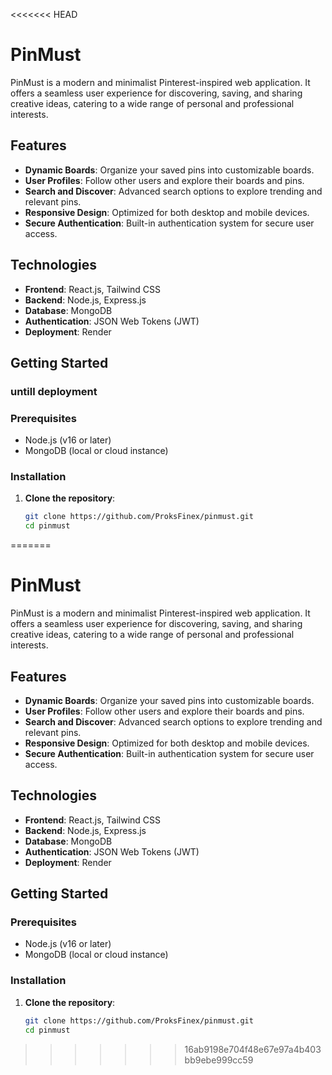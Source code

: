 <<<<<<< HEAD
# PinMust  

PinMust is a modern and minimalist Pinterest-inspired web application. It offers a seamless user experience for discovering, saving, and sharing creative ideas, catering to a wide range of personal and professional interests.  

## Features  

- **Dynamic Boards**: Organize your saved pins into customizable boards.  
- **User Profiles**: Follow other users and explore their boards and pins.  
- **Search and Discover**: Advanced search options to explore trending and relevant pins.  
- **Responsive Design**: Optimized for both desktop and mobile devices.  
- **Secure Authentication**: Built-in authentication system for secure user access.  

## Technologies  

- **Frontend**: React.js, Tailwind CSS  
- **Backend**: Node.js, Express.js  
- **Database**: MongoDB  
- **Authentication**: JSON Web Tokens (JWT)  
- **Deployment**: Render  

## Getting Started  
### untill deployment
### Prerequisites  

- Node.js (v16 or later)  
- MongoDB (local or cloud instance)  

### Installation  

1. **Clone the repository**:  
   ```bash
   git clone https://github.com/ProksFinex/pinmust.git  
   cd pinmust  
=======
# PinMust  

PinMust is a modern and minimalist Pinterest-inspired web application. It offers a seamless user experience for discovering, saving, and sharing creative ideas, catering to a wide range of personal and professional interests.  

## Features  

- **Dynamic Boards**: Organize your saved pins into customizable boards.  
- **User Profiles**: Follow other users and explore their boards and pins.  
- **Search and Discover**: Advanced search options to explore trending and relevant pins.  
- **Responsive Design**: Optimized for both desktop and mobile devices.  
- **Secure Authentication**: Built-in authentication system for secure user access.  

## Technologies  

- **Frontend**: React.js, Tailwind CSS  
- **Backend**: Node.js, Express.js  
- **Database**: MongoDB  
- **Authentication**: JSON Web Tokens (JWT)  
- **Deployment**: Render

## Getting Started  

### Prerequisites  

- Node.js (v16 or later)  
- MongoDB (local or cloud instance)  

### Installation  

1. **Clone the repository**:  
   ```bash
   git clone https://github.com/ProksFinex/pinmust.git  
   cd pinmust  
>>>>>>> 16ab9198e704f48e67e97a4b403bb9ebe999cc59

